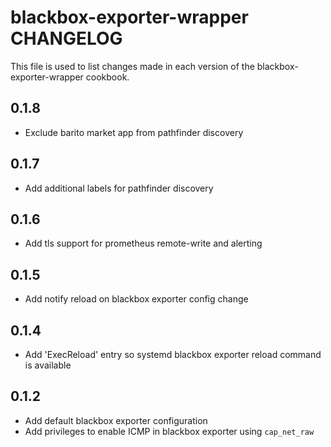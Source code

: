 # blackbox-exporter-wrapper CHANGELOG

This file is used to list changes made in each version of the blackbox-exporter-wrapper cookbook.

## 0.1.8

- Exclude barito market app from pathfinder discovery

## 0.1.7

- Add additional labels for pathfinder discovery
  
## 0.1.6

- Add tls support for prometheus remote-write and alerting

## 0.1.5

- Add notify reload on blackbox exporter config change

## 0.1.4

- Add 'ExecReload' entry so systemd blackbox exporter reload command is available

## 0.1.2

- Add default blackbox exporter configuration
- Add privileges to enable ICMP in blackbox exporter using `cap_net_raw`
